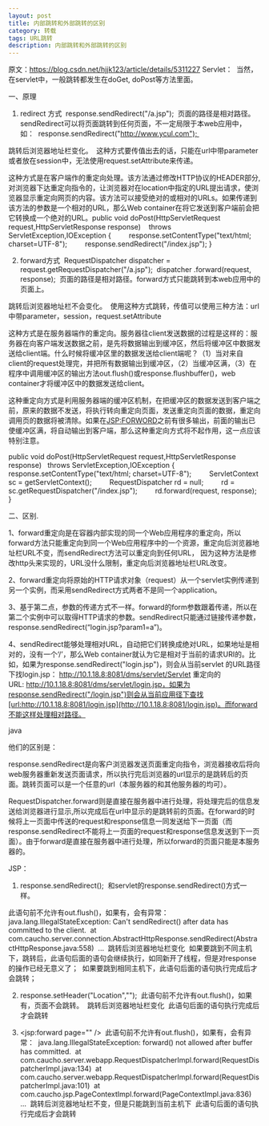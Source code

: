 ```yaml
---
layout: post
title: 内部跳转和外部跳转的区别
category: 转载
tags: URL跳转
description: 内部跳转和外部跳转的区别
---
```


原文：https://blog.csdn.net/hjjk123/article/details/5311227
Servlet： 
当然，在servlet中，一般跳转都发生在doGet, doPost等方法里面。

一、原理
1) redirect 方式 
response.sendRedirect("/a.jsp"); 
页面的路径是相对路径。sendRedirect可以将页面跳转到任何页面，不一定局限于本web应用中，如： 
response.sendRedirect("http://www.ycul.com"); 

跳转后浏览器地址栏变化。 
这种方式要传值出去的话，只能在url中带parameter或者放在session中，无法使用request.setAttribute来传递。

这种方式是在客户端作的重定向处理。该方法通过修改HTTP协议的HEADER部分,对浏览器下达重定向指令的，让浏览器对在location中指定的URL提出请求，使浏览器显示重定向网页的内容。该方法可以接受绝对的或相对的URLs。如果传递到该方法的参数是一个相对的URL，那么Web container在将它发送到客户端前会把它转换成一个绝对的URL。public void doPost(HttpServletRequest request,HttpServletResponse response)    throws ServletException,IOException
{
        response.setContentType("text/html; charset=UTF-8");
        response.sendRedirect("/index.jsp");
}

2) forward方式 
RequestDispatcher dispatcher = request.getRequestDispatcher("/a.jsp"); 
dispatcher .forward(request, response); 
页面的路径是相对路径。forward方式只能跳转到本web应用中的页面上。 

跳转后浏览器地址栏不会变化。 
使用这种方式跳转，传值可以使用三种方法：url中带parameter，session，request.setAttribute

这种方式是在服务器端作的重定向。服务器往client发送数据的过程是这样的：服务器在向客户端发送数据之前，是先将数据输出到缓冲区，然后将缓冲区中数据发送给client端。什么时候将缓冲区里的数据发送给client端呢？（1）当对来自client的request处理完，并把所有数据输出到缓冲区，（2）当缓冲区满，（3）在程序中调用缓冲区的输出方法out.flush()或response.flushbuffer()，web container才将缓冲区中的数据发送给client。

这种重定向方式是利用服务器端的缓冲区机制，在把缓冲区的数据发送到客户端之前，原来的数据不发送，将执行转向重定向页面，发送重定向页面的数据，重定向调用页的数据将被清除。如果在<JSP:FORWORD>之前有很多输出，前面的输出已使缓冲区满，将自动输出到客户端，那么这种重定向方式将不起作用，这一点应该特别注意。

public void doPost(HttpServletRequest request,HttpServletResponse response)   throws ServletException,IOException
{
        response.setContentType("text/html; charset=UTF-8");
        ServletContext sc = getServletContext();
        RequestDispatcher rd = null;
        rd = sc.getRequestDispatcher("/index.jsp");
        rd.forward(request, response);
}

二、区别.

1、forward重定向是在容器内部实现的同一个Web应用程序的重定向，所以forward方法只能重定向到同一个Web应用程序中的一个资源，重定向后浏览器地址栏URL不变，而sendRedirect方法可以重定向到任何URL， 因为这种方法是修改http头来实现的，URL没什么限制，重定向后浏览器地址栏URL改变。

2、forward重定向将原始的HTTP请求对象（request）从一个servlet实例传递到另一个实例，而采用sendRedirect方式两者不是同一个application。

3、基于第二点，参数的传递方式不一样。forward的form参数跟着传递，所以在第二个实例中可以取得HTTP请求的参数。sendRedirect只能通过链接传递参数，response.sendRedirect(“login.jsp?param1=a”)。

4、sendRedirect能够处理相对URL，自动把它们转换成绝对URL，如果地址是相对的，没有一个‘/’，那么Web container就认为它是相对于当前的请求URI的。比如，如果为response.sendRedirect("login.jsp")，则会从当前servlet 的URL路径下找login.jsp： http://10.1.18.8:8081/dms/servlet/Servlet 重定向的URL: http://10.1.18.8:8081/dms/servlet/login.jsp，如果为response.sendRedirect("/login.jsp")则会从当前应用径下查找[url:http://10.1.18.8:8081/login.jsp](http://10.1.18.8:8081/login.jsp)。而forward不能这样处理相对路径。

java

他们的区别是：

response.sendRedirect是向客户浏览器发送页面重定向指令，浏览器接收后将向web服务器重新发送页面请求，所以执行完后浏览器的url显示的是跳转后的页面。跳转页面可以是一个任意的url（本服务器的和其他服务器的均可）。

RequestDispatcher.forward则是直接在服务器中进行处理，将处理完后的信息发送给浏览器进行显示,所以完成后在url中显示的是跳转前的页面。在forward的时候将上一页面中传送的request和response信息一同发送给下一页面（而response.sendRedirect不能将上一页面的request和response信息发送到下一页面）。由于forward是直接在服务器中进行处理，所以forward的页面只能是本服务器的。

JSP： 
1) response.sendRedirect(); 
和servlet的response.sendRedirect()方式一样。 

此语句前不允许有out.flush()，如果有，会有异常： 
java.lang.IllegalStateException: Can't sendRedirect() after data has committed to the client. 
at com.caucho.server.connection.AbstractHttpResponse.sendRedirect(AbstractHttpResponse.java:558) 
... 
跳转后浏览器地址栏变化 
如果要跳到不同主机下，跳转后，此语句后面的语句会继续执行，如同新开了线程，但是对response的操作已经无意义了； 
如果要跳到相同主机下，此语句后面的语句执行完成后才会跳转； 

2) response.setHeader("Location",""); 
此语句前不允许有out.flush()，如果有，页面不会跳转。 
跳转后浏览器地址栏变化 
此语句后面的语句执行完成后才会跳转 

3) <jsp:forward page="" /> 
此语句前不允许有out.flush()，如果有，会有异常： 
java.lang.IllegalStateException: forward() not allowed after buffer has committed. 
at com.caucho.server.webapp.RequestDispatcherImpl.forward(RequestDispatcherImpl.java:134) 
at com.caucho.server.webapp.RequestDispatcherImpl.forward(RequestDispatcherImpl.java:101) 
at com.caucho.jsp.PageContextImpl.forward(PageContextImpl.java:836) 
... 
跳转后浏览器地址栏不变，但是只能跳到当前主机下 
此语句后面的语句执行完成后才会跳转

</article>
